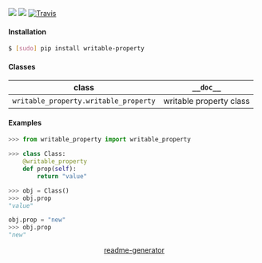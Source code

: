<!--
https://pypi.org/project/readme-generator/
-->

[![](https://img.shields.io/pypi/pyversions/writable-property.svg?longCache=True)](https://pypi.org/project/writable-property/)
[![](https://img.shields.io/pypi/v/writable-property.svg?maxAge=3600)](https://pypi.org/project/writable-property/)
[![Travis](https://api.travis-ci.org/looking-for-a-job/writable-property.py.svg?branch=master)](https://travis-ci.org/looking-for-a-job/writable-property.py/)

#### Installation
```bash
$ [sudo] pip install writable-property
```

#### Classes
class|`__doc__`
-|-
`writable_property.writable_property` |writable property class

#### Examples
```python
>>> from writable_property import writable_property

>>> class Class:
    @writable_property
    def prop(self):
        return "value"

>>> obj = Class()
>>> obj.prop
"value"

obj.prop = "new"
>>> obj.prop
"new"
```

<p align="center">
    <a href="https://pypi.org/project/readme-generator/">readme-generator</a>
</p>